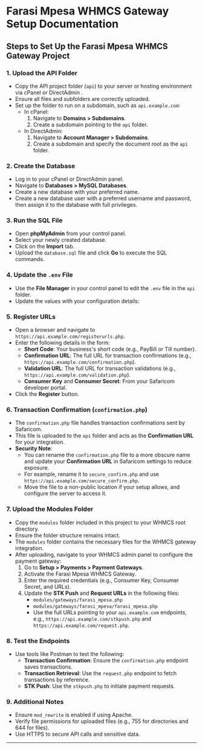 # Farasi Mpesa WHMCS Gateway Setup Documentation

## Steps to Set Up the Farasi Mpesa WHMCS Gateway Project

### 1. Upload the API Folder

- Copy the API project folder (`api`) to your server or hosting environment via cPanel or DirectAdmin .
- Ensure all files and subfolders are correctly uploaded.
- Set up the folder to run on a subdomain, such as `api.example.com`:
  - In cPanel:
    1. Navigate to **Domains > Subdomains**.
    2. Create a subdomain pointing to the `api` folder.
  - In DirectAdmin:
    1. Navigate to **Account Manager > Subdomains**.
    2. Create a subdomain and specify the document root as the `api` folder.

### 2. Create the Database

- Log in to your cPanel or DirectAdmin panel.
- Navigate to **Databases > MySQL Databases**.
- Create a new database with your preferred name.
- Create a new database user with a preferred username and password, then assign it to the database with full privileges.

### 3. Run the SQL File

- Open **phpMyAdmin** from your control panel.
- Select your newly created database.
- Click on the **Import** tab.
- Upload the `database.sql` file and click **Go** to execute the SQL commands.

### 4. Update the `.env` File

- Use the **File Manager** in your control panel to edit the `.env` file in the `api` folder.
- Update the values with your configuration details:

### 5. Register URLs

- Open a browser and navigate to `https://api.example.com/registerurls.php`.
- Enter the following details in the form:
  - **Short Code**: Your business's short code (e.g., PayBill or Till number).
  - **Confirmation URL**: The full URL for transaction confirmations (e.g., `https://api.example.com/confirmation.php`).
  - **Validation URL**: The full URL for transaction validations (e.g., `https://api.example.com/validation.php`).
  - **Consumer Key** and **Consumer Secret**: From your Safaricom developer portal.
- Click the **Register** button.

### 6. Transaction Confirmation (`confirmation.php`)

- The `confirmation.php` file handles transaction confirmations sent by Safaricom.
- This file is uploaded to the `api` folder and acts as the **Confirmation URL** for your integration.
- **Security Note**:
  - You can rename the `confirmation.php` file to a more obscure name and update your **Confirmation URL** in Safaricom settings to reduce exposure.
  - For example, rename it to `secure_confirm.php` and use `https://api.example.com/secure_confirm.php`.
  - Move the file to a non-public location if your setup allows, and configure the server to access it.

### 7. Upload the Modules Folder

- Copy the `modules` folder included in this project to your WHMCS root directory.
- Ensure the folder structure remains intact.
- The `modules` folder contains the necessary files for the WHMCS gateway integration.
- After uploading, navigate to your WHMCS admin panel to configure the payment gateway:
  1. Go to **Setup > Payments > Payment Gateways**.
  2. Activate the Farasi Mpesa WHMCS Gateway.
  3. Enter the required credentials (e.g., Consumer Key, Consumer Secret, and URLs).
  4. Update the **STK Push** and **Request URLs** in the following files:
     - `modules/gateways/farasi_mpesa.php`
     - `modules/gateways/farasi_mpesa/farasi_mpesa.php`
     - Use the full URLs pointing to your `api.example.com` endpoints, e.g., `https://api.example.com/stkpush.php` and `https://api.example.com/request.php`.

### 8. Test the Endpoints

- Use tools like Postman to test the following:
  - **Transaction Confirmation**: Ensure the `confirmation.php` endpoint saves transactions.
  - **Transaction Retrieval**: Use the `request.php` endpoint to fetch transactions by reference.
  - **STK Push**: Use the `stkpush.php` to initiate payment requests.

### 9. Additional Notes

- Ensure `mod_rewrite` is enabled if using Apache.
- Verify file permissions for uploaded files (e.g., 755 for directories and 644 for files).
- Use HTTPS to secure API calls and sensitive data.

---

